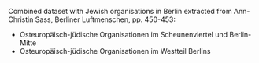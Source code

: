 Combined dataset with Jewish organisations in Berlin extracted from Ann-Christin Sass, Berliner Luftmenschen, pp. 450-453:
* Osteuropäisch-jüdische Organisationen im Scheunenviertel und Berlin-Mitte
* Osteuropäisch-jüdische Organisationen im Westteil Berlins

